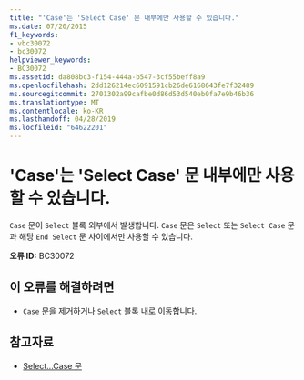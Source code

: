 ```yaml
---
title: "'Case'는 'Select Case' 문 내부에만 사용할 수 있습니다."
ms.date: 07/20/2015
f1_keywords:
- vbc30072
- bc30072
helpviewer_keywords:
- BC30072
ms.assetid: da808bc3-f154-444a-b547-3cf55beff8a9
ms.openlocfilehash: 2dd126214ec6091591cb26de6168643fe7f32489
ms.sourcegitcommit: 2701302a99cafbe0d86d53d540eb0fa7e9b46b36
ms.translationtype: MT
ms.contentlocale: ko-KR
ms.lasthandoff: 04/28/2019
ms.locfileid: "64622201"
---
```

# <a name="case-can-only-appear-inside-a-select-case-statement"></a>'Case'는 'Select Case' 문 내부에만 사용할 수 있습니다.
`Case` 문이 `Select` 블록 외부에서 발생합니다. `Case` 문은 `Select` 또는 `Select Case` 문과 해당 `End Select` 문 사이에서만 사용할 수 있습니다.  
  
 **오류 ID:** BC30072  
  
## <a name="to-correct-this-error"></a>이 오류를 해결하려면  
  
- `Case` 문을 제거하거나 `Select` 블록 내로 이동합니다.  
  
## <a name="see-also"></a>참고자료

- [Select...Case 문](../../visual-basic/language-reference/statements/select-case-statement.md)
